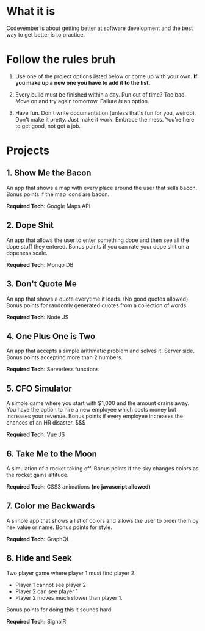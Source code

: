 # What it is

Codevember is about getting better at software development and the best way to get better is to practice. 

# Follow the rules bruh

1. Use one of the project options listed below or come up with your own. **If you make up a new one you have to add it to the list.**

2. Every build must be finished within a day. Run out of time? Too bad. Move on and try again tomorrow. Failure _is_ an option.

3. Have fun. Don't write documentation (unless that's fun for you, weirdo). Don't make it pretty. Just make it work. Embrace the mess. You're here to get good, not get a job.


# Projects

## 1. Show Me the Bacon
An app that shows a map with every place around the user that sells bacon. Bonus points if the map icons are bacon.

**Required Tech**: Google Maps API

## 2. Dope Shit
An app that allows the user to enter something dope and then see all the dope stuff they entered. Bonus points if you can rate your dope shit on a dopeness scale. 

**Required Tech**: Mongo DB

## 3. Don't Quote Me
An app that shows a quote everytime it loads. (No good quotes allowed). Bonus points for randomly generated quotes from a collection of words.

**Required Tech**: Node JS


## 4. One Plus One is Two
 An app that accepts a simple arithmatic problem and solves it. Server side. Bonus points accepting more than 2 numbers.

**Required Tech**: Serverless functions

## 5. CFO Simulator
A simple game where you start with $1,000 and the amount  drains away. You have the option to hire a new employee which costs money but increases your revenue. Bonus points if every employee increases the chances of an HR disaster. $$$

**Required Tech**: Vue JS

## 6. Take Me to the Moon
A simulation of a rocket taking off. Bonus points if the sky changes colors as the rocket gains altitude.

**Required Tech**: CSS3 animations **(no javascript allowed)**

## 7. Color me Backwards
A simple app that shows a list of colors and allows the user to order them by hex value or name. Bonus points for style.

**Required Tech:** GraphQL


## 8. Hide and Seek
Two player game where player 1 must find player 2. 
- Player 1 cannot see player 2 
- Player 2 can see player 1
- Player 2 moves much slower than player 1.

Bonus points for doing this it sounds hard.

**Required Tech:** SignalR



